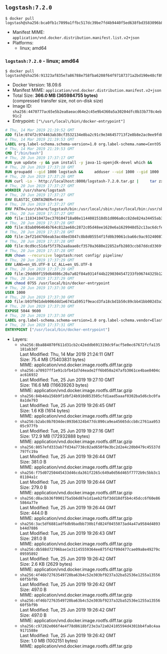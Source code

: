 ## `logstash:7.2.0`

```console
$ docker pull logstash@sha256:bca0fb1c7099a1ffbc517dc39be7fd4b9440f5ed638fbd3583096b8fdc9e8418
```

-	Manifest MIME: `application/vnd.docker.distribution.manifest.list.v2+json`
-	Platforms:
	-	linux; amd64

### `logstash:7.2.0` - linux; amd64

```console
$ docker pull logstash@sha256:91323af835e7a86788e758fba6208f64f97187371a2bd190e48cf893f76cdb9d
```

-	Docker Version: 18.09.6
-	Manifest MIME: `application/vnd.docker.distribution.manifest.v2+json`
-	Total Size: **366.0 MB (365984755 bytes)**  
	(compressed transfer size, not on-disk size)
-	Image ID: `sha256:4470777ac65e5b2ea8aeacd64e2c45e9b4360a5a30204dfc0b33b778c4eb91c2`
-	Entrypoint: `["\/usr\/local\/bin\/docker-entrypoint"]`

```dockerfile
# Thu, 14 Mar 2019 21:19:52 GMT
ADD file:074f2c974463ab38cf3532134e8ba2c91c9e346457713f2e8b8e2ac0ee9fd83d in / 
# Thu, 14 Mar 2019 21:19:53 GMT
LABEL org.label-schema.schema-version=1.0 org.label-schema.name=CentOS Base Image org.label-schema.vendor=CentOS org.label-schema.license=GPLv2 org.label-schema.build-date=20190305
# Thu, 14 Mar 2019 21:19:53 GMT
CMD ["/bin/bash"]
# Thu, 20 Jun 2019 17:37:17 GMT
RUN yum update -y && yum install -y java-11-openjdk-devel which &&     yum clean all
# Thu, 20 Jun 2019 17:37:18 GMT
RUN groupadd --gid 1000 logstash &&     adduser --uid 1000 --gid 1000       --home-dir /usr/share/logstash --no-create-home       logstash
# Thu, 20 Jun 2019 17:37:26 GMT
RUN curl -Lo - http://localhost:8000/logstash-7.2.0.tar.gz |     tar zxf - -C /usr/share &&     mv /usr/share/logstash-7.2.0 /usr/share/logstash &&     chown --recursive logstash:logstash /usr/share/logstash/ &&     chown -R logstash:root /usr/share/logstash &&     chmod -R g=u /usr/share/logstash &&     find /usr/share/logstash -type d -exec chmod g+s {} \; &&     ln -s /usr/share/logstash /opt/logstash
# Thu, 20 Jun 2019 17:37:27 GMT
WORKDIR /usr/share/logstash
# Thu, 20 Jun 2019 17:37:27 GMT
ENV ELASTIC_CONTAINER=true
# Thu, 20 Jun 2019 17:37:27 GMT
ENV PATH=/usr/share/logstash/bin:/usr/local/sbin:/usr/local/bin:/usr/sbin:/usr/bin:/sbin:/bin
# Thu, 20 Jun 2019 17:37:27 GMT
ADD file:1183410472ec370104718a08e1144081518db1d006a8cc82de824a34455ab3f3 in config/pipelines.yml 
# Thu, 20 Jun 2019 17:37:28 GMT
ADD file:83ab096464b764c812ae68c2872c05d48ee1620e6a1629948d52c13ac6dcfe11 in config/logstash.yml 
# Thu, 20 Jun 2019 17:37:28 GMT
ADD file:2ef21d4766eab3ac48ed3847c8b8d05554f1fd0b39061cba66c9ac93240087fa in config/ 
# Thu, 20 Jun 2019 17:37:28 GMT
ADD file:0cd9cc51daf5f37b2aa8aae8cf3570a3680e22852afb2803ccb87ddcd3369f52 in pipeline/logstash.conf 
# Thu, 20 Jun 2019 17:37:28 GMT
RUN chown --recursive logstash:root config/ pipeline/
# Thu, 20 Jun 2019 17:37:29 GMT
ENV LANG=en_US.UTF-8 LC_ALL=en_US.UTF-8
# Thu, 20 Jun 2019 17:37:29 GMT
ADD file:29dd60f159d64086c20a7a02f84a9314f44b2290304547233fb96744325b1245 in /usr/local/bin/ 
# Thu, 20 Jun 2019 17:37:29 GMT
RUN chmod 0755 /usr/local/bin/docker-entrypoint
# Thu, 20 Jun 2019 17:37:30 GMT
USER 1000
# Thu, 20 Jun 2019 17:37:30 GMT
ADD file:b93f9d1deb906ddd1e6741a5951f9eacd3fa18cbd1b50c89cbb41bb002d3a157 in /usr/local/bin/ 
# Thu, 20 Jun 2019 17:37:30 GMT
EXPOSE 5044 9600
# Thu, 20 Jun 2019 17:37:30 GMT
LABEL org.label-schema.schema-version=1.0 org.label-schema.vendor=Elastic org.label-schema.name=logstash org.label-schema.version=7.2.0 org.label-schema.url=https://www.elastic.co/products/logstash org.label-schema.vcs-url=https://github.com/elastic/logstash license=Elastic License
# Thu, 20 Jun 2019 17:37:31 GMT
ENTRYPOINT ["/usr/local/bin/docker-entrypoint"]
```

-	Layers:
	-	`sha256:8ba884070f611d31cb2c42eddb691319dc9facf5e0ec67672fcfa135181ab3df`  
		Last Modified: Thu, 14 Mar 2019 21:24:11 GMT  
		Size: 75.4 MB (75403831 bytes)  
		MIME: application/vnd.docker.image.rootfs.diff.tar.gzip
	-	`sha256:a70937ff1e91cbfb41d7d4eade2ff6b050a247afb3061ce4bae8404cac616932`  
		Last Modified: Tue, 25 Jun 2019 19:27:10 GMT  
		Size: 116.6 MB (116639263 bytes)  
		MIME: application/vnd.docker.image.rootfs.diff.tar.gzip
	-	`sha256:84b4da156b9f1dbf24b910d853505cfd1aad5aaaf0302ba5d6cbc0fa8a1de793`  
		Last Modified: Tue, 25 Jun 2019 19:26:45 GMT  
		Size: 1.6 KB (1614 bytes)  
		MIME: application/vnd.docker.image.rootfs.diff.tar.gzip
	-	`sha256:b2abc0b7034dec093b6324b477dc890ca9ea45665dccb8c2761aa95305c977fb`  
		Last Modified: Tue, 25 Jun 2019 19:27:16 GMT  
		Size: 172.9 MB (172932888 bytes)  
		MIME: application/vnd.docker.image.rootfs.diff.tar.gzip
	-	`sha256:8057efd333ab7fd34a7738c02ad650f0e3bc2d2e4c20b0479c45537d797fc19a`  
		Last Modified: Tue, 25 Jun 2019 19:26:44 GMT  
		Size: 381.0 B  
		MIME: application/vnd.docker.image.rootfs.diff.tar.gzip
	-	`sha256:f75d07250445433d46cda361f2265c649a0d56d465f7772b9c5bb3c101104a1c`  
		Last Modified: Tue, 25 Jun 2019 19:26:44 GMT  
		Size: 279.0 B  
		MIME: application/vnd.docker.image.rootfs.diff.tar.gzip
	-	`sha256:d8acbb36f090175a5b6d87e1d1aeb2fbf3dd18df5b4c45dcc6f60e865864a77e`  
		Last Modified: Tue, 25 Jun 2019 19:26:44 GMT  
		Size: 444.0 B  
		MIME: application/vnd.docker.image.rootfs.diff.tar.gzip
	-	`sha256:3ac5df6881adf6db9badbb730b1fd824f0455073ad4a47a9584d4893b44d7886`  
		Last Modified: Tue, 25 Jun 2019 19:26:43 GMT  
		Size: 281.0 B  
		MIME: application/vnd.docker.image.rootfs.diff.tar.gzip
	-	`sha256:db588d72706bae1e31145559364ee875f42f09d477cae09a8e49279c09595892`  
		Last Modified: Tue, 25 Jun 2019 19:26:42 GMT  
		Size: 2.6 KB (2629 bytes)  
		MIME: application/vnd.docker.image.rootfs.diff.tar.gzip
	-	`sha256:4f46b72763549720ba63b4c52e303bf9237a32ba52536e1255a1355660f5bf9b`  
		Last Modified: Tue, 25 Jun 2019 19:26:42 GMT  
		Size: 497.0 B  
		MIME: application/vnd.docker.image.rootfs.diff.tar.gzip
	-	`sha256:4f46b72763549720ba63b4c52e303bf9237a32ba52536e1255a1355660f5bf9b`  
		Last Modified: Tue, 25 Jun 2019 19:26:42 GMT  
		Size: 497.0 B  
		MIME: application/vnd.docker.image.rootfs.diff.tar.gzip
	-	`sha256:c97282e066f4e4f78d8618bf23e3a72a024105594d4301bb4fa8c4aa9171588e`  
		Last Modified: Tue, 25 Jun 2019 19:26:42 GMT  
		Size: 1.0 MB (1002151 bytes)  
		MIME: application/vnd.docker.image.rootfs.diff.tar.gzip
